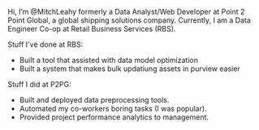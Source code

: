 Hi, I’m @MitchLeahy formerly a Data Analyst/Web Developer at Point 2 Point Global, a global shipping solutions company. Currently, I am a Data Engineer Co-op at Retail Business Services (RBS).

Stuff I've done at RBS:
  - Built a tool that assisted with data model optimization
  - Built a system that makes bulk updatiung assets in purview easier

Stuff I did at P2PG:
  - Built and deployed data preprocessing tools.
  - Automated my co-workers boring tasks (I was popular). 
  - Provided project performance analytics to management.

<!---
MitchLeahy/MitchLeahy is a ✨ special ✨ repository because its `README.md` (this file) appears on your GitHub profile.
You can click the Preview link to take a look at your changes.
--->
